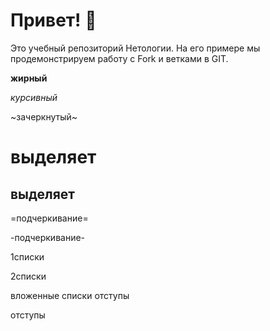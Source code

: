 # Привет! 👋

Это учебный репозиторий Нетологии. На его примере мы продемонстрируем работу с Fork и ветками в GIT. 

**жирный**

*курсивный*

~зачеркнутый~

# выделяет
## выделяет

=подчеркивание=

-подчеркивание-

1списки

2списки

 вложенные списки отступы
 
 отступы
